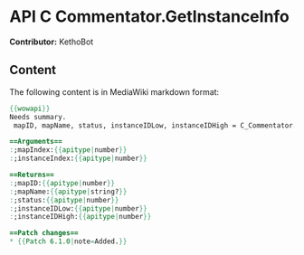 # API C Commentator.GetInstanceInfo

**Contributor:** KethoBot

## Content

The following content is in MediaWiki markdown format:

```mediawiki
{{wowapi}}
Needs summary.
 mapID, mapName, status, instanceIDLow, instanceIDHigh = C_Commentator.GetInstanceInfo(mapIndex, instanceIndex)

==Arguments==
:;mapIndex:{{apitype|number}}
:;instanceIndex:{{apitype|number}}

==Returns==
:;mapID:{{apitype|number}}
:;mapName:{{apitype|string?}}
:;status:{{apitype|number}}
:;instanceIDLow:{{apitype|number}}
:;instanceIDHigh:{{apitype|number}}

==Patch changes==
* {{Patch 6.1.0|note=Added.}}
```